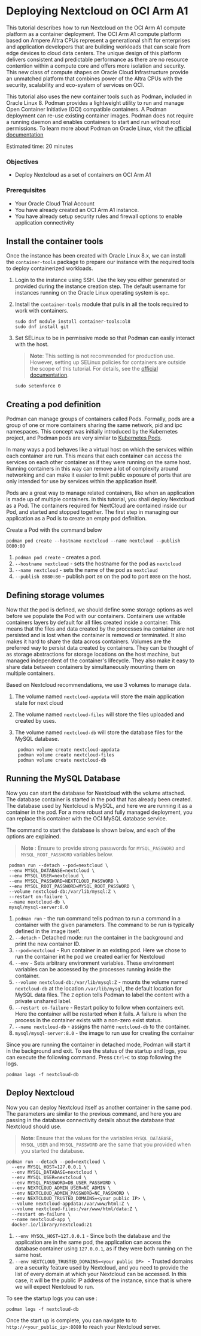 # Deploying Nextcloud on OCI Arm A1 

This tutorial describes how to run Nextcloud on the OCI Arm A1 compute platform as a container deployment. The OCI Arm A1 compute platform based on Ampere Altra CPUs represent a generational shift for enterprises and application developers that are building workloads that can scale from edge devices to cloud data centers. The unique design of this  platform delivers consistent and predictable performance as there are no resource contention within a compute core and offers more isolation and security. This new class of compute shapes on Oracle Cloud Infrastructure  provide an unmatched platform that combines power of the Altra CPUs with the security, scalability and eco-system of services on OCI.

This tutorial also uses the new container tools such as Podman,  included in Oracle Linux 8. Podman provides a lightweight utility to run and manage Open Container Initiative (OCI) compatible containers. A Podman deployment can re-use existing container images.
Podman does not require a running daemon and enables containers to start and run without root permissions. To learn more about Podman on Oracle Linux, visit the [official documentation](https://docs.oracle.com/en/operating-systems/oracle-linux/podman/index.html)


Estimated time: 20 minutes

### Objectives

- Deploy Nextcloud as a set of containers on OCI Arm A1

### Prerequisites

- Your Oracle Cloud Trial Account
- You have already created an OCI Arm A1 instance.
- You have already setup security rules and firewall options to enable application connectivity

## Install the container tools

Once the instance has been created with Oracle Linux 8.x, we can install the `container-tools` package to prepare our instance with the required tools to deploy containerized workloads.  

1. Login to the instance using SSH. Use the key you either generated or provided during the instance creation step. The default username for instances running on the Oracle Linux operating system is `opc`.

1. Install the `container-tools` module that pulls in all the tools required to work with containers.
    ```
    sudo dnf module install container-tools:ol8
    sudo dnf install git
    ```

1. Set SELinux to be in permissive mode so that Podman can easily interact with the host.
    
    >**Note**: This setting is not recommended for production use. However, setting up SELinux policies for containers are outside the scope of this tutorial. For details, see the [official documentation](https://docs.oracle.com/en/operating-systems/oracle-linux/podman/index.html).

    ```
    sudo setenforce 0
    ```

## Creating a pod definition

Podman can manage groups of containers called Pods. Formally, pods are a group of one or more containers sharing the same network, pid and ipc namespaces. This concept was initially introduced by the Kubernetes project, and Podman pods are very similar to [Kubernetes Pods](https://kubernetes.io/docs/concepts/workloads/pods/). 

In many ways a pod behaves like a virtual host on which the services within each container are run. This means that each container can access the services on each other container as if they were running on the same host. Running containers in this way can remove a lot of complexity around networking and can make it easier to limit public exposure of ports that are only intended for use by services within the application itself. 

Pods are a great way to manage related containers, like when an application is made up of multiple containers.  In this tutorial, you shall deploy Nextcloud as a Pod. The containers required for NextCloud are contained inside our Pod, and started and stopped together. The first step in managing our application as a Pod is to create an empty pod definition.

Create a Pod with the command below 

  ```
  podman pod create --hostname nextcloud --name nextcloud --publish 8080:80
  ```
    
  1. `podman pod create` - creates a pod.
  2. `--hostname nextcloud` - sets the hostname for the pod as `nextcloud`
  3. `--name nextcloud` - sets the name of the pod as `nextcloud`
  4. `--publish 8080:80` - publish port `80` on the pod to port `8080` on the host.
  
## Defining storage volumes

Now that the pod is defined, we should define some storage options as well before we populate the Pod with our containers. Containers use writable containers layers by default for all files created inside a container. This means that the files and data created by the processes ina container are not persisted and is lost when the container is removed or terminated. It also makes it hard to share the data across containers. Volumes are the preferred way to persist data created by containers. They can be thought of as storage abstractions for storage locations on the host machine, but  managed independent of the container's lifecycle. They also make it easy to share data between containers by simultaneously mounting them on multiple containers.

Based on Nextcloud recommendations, we use 3 volumes to manage data.
1. The volume named `nextcloud-appdata` will store the main application state for next cloud
1. The volume named `nextcloud-files` will store the files uploaded and created by uses. 
1. The volume named `nextcloud-db` will store the database files for the MySQL database. 
 
    ```
     podman volume create nextcloud-appdata 
     podman volume create nextcloud-files
     podman volume create nextcloud-db
    ```

## Running the MySQL Database

Now you can start the database for Nextcloud with the volume attached. The database container is started in the pod that has already been created. The database used by Nextcloud is MySQL, and here we are running it as a container in the pod. For a more robust and fully managed deployment, you can replace this container with the OCI MySQL database service. 

The command to start the database is shown below, and each of the options are explained.

  >**Note** : Ensure to provide strong passwords for `MYSQL_PASSWORD` and `MYSQL_ROOT_PASSWORD` variables below.

 ```
  podman run --detach --pod=nextcloud \
  --env MYSQL_DATABASE=nextcloud \
  --env MYSQL_USER=nextcloud \
  --env MYSQL_PASSWORD=NEXTCLOUD_PASSWORD \
  --env MYSQL_ROOT_PASSWORD=MYSQL_ROOT_PASSWORD \
  --volume nextcloud-db:/var/lib/mysql:Z \
  --restart on-failure \
  --name nextcloud-db \
  mysql/mysql-server:8.0 
  ```
  1. `podman run` - the run command tells podman to run a command in a container with the given parameters. The command to be run is typically defined in the image itself.
  2. `--detach` - Detached mode: run the container in the background and print the new container ID.
  3. `--pod=nextcloud` - Run container in an existing pod. Here we chose to run the container int he pod we created earlier for Nextcloud
  4. `--env` - Sets arbitrary environment variables. These environment variables can be accessed by the processes running inside the container.
  5. `--volume nextcloud-db:/var/lib/mysql:Z` - mounts the volume named `nextcloud-db` at the location `/var/lib/mysql`, the default location for MySQL data files.  The `Z` option tells Podman to label the content with a private unshared label.
  6. `--restart on-failure` - Restart policy to follow when containers exit. Here the container will be restarted when it fails. A failure is when the process in the container exists with a non-zero exist status.
  7. `--name nextcloud-db` - assigns the name `nextcloud-db` to the container.
  8. `mysql/mysql-server:8.0` - the image to run use for creating the container

Since you are running the container in detached mode, Podman will start it in the background and exit. To see the status of the startup and logs, you can execute the following command. Press `Ctrl+C` to stop following the logs.

```
podman logs -f nextcloud-db
```


## Deploy Nextcloud

Now you can deploy Nextcloud itself as another container in the same pod.  The parameters are similar to the previous command, and here you are passing in the database connectivity details about the database that Nextcloud should use. 

> **Note**: Ensure that the values for the variables `MYSQL_DATABASE`, `MYSQL_USER` and `MYSQL_PASSWORD` are the same that you provided when you started the database. 

```
podman run --detach --pod=nextcloud \
  --env MYSQL_HOST=127.0.0.1 \
  --env MYSQL_DATABASE=nextcloud \
  --env MYSQL_USER=nextcloud \
  --env MYSQL_PASSWORD=DB_USER_PASSWORD \
  --env NEXTCLOUD_ADMIN_USER=NC_ADMIN \
  --env NEXTCLOUD_ADMIN_PASSWORD=NC_PASSWORD \
  --env NEXTCLOUD_TRUSTED_DOMAINS=<your public IP> \
  --volume nextcloud-appdata:/var/www/html:Z \
  --volume nextcloud-files:/var/www/html/data:Z \
  --restart on-failure \
  --name nextcloud-app \
  docker.io/library/nextcloud:21
```

 1. `--env MYSQL_HOST=127.0.0.1` - Since both the database and the application are in the same pod, the application can access the database container  using `127.0.0.1`, as if they were both running on the same host.
 2. `--env NEXTCLOUD_TRUSTED_DOMAINS=<your public IP> ` - Trusted domains are a security feature used by Nextcloud, and you need to provide the list of every domain at which your Nextcloud can be accessed. In this case, it will be the public IP address of the instance, since that is where we will expect Nextcloud to run.

 To see the startup logs you can use :

  ```
  podman logs -f nextcloud-db
  ```

Once the start up is complete, you can navigate to to `http://<your_public_ip>:8080` to reach your Nextcloud server. 

